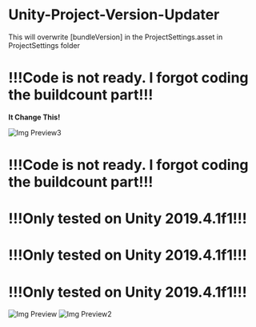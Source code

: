 # Unity-Project-Version-Updater
This will overwrite [bundleVersion] in the ProjectSettings.asset in ProjectSettings folder

# !!!Code is not ready. I forgot coding the buildcount part!!!

<b>It Change This!</b>

![Img Preview3](https://ge5txg.bn.files.1drv.com/y4mPxaRva0st0jUqg_ysyY5315pq1W-M3XsYp6huJmnXdya-6lsm4GZeihs56KZFTJE2FzHqTqKlyjqSMfU9AGUgSIZodQphV6GajjlPazGNEgMnWEbNWFVIWT0VrzMGLrAId5rExR76l73FxThmTFf0rNaabdZ9a-ov2bCfubdue33IkKfz1qgSU2i9kUcPv9ViqgV0Fn-LOt3Kr3GNzYFPQ?width=591&height=581&cropmode=none)

# !!!Code is not ready. I forgot coding the buildcount part!!!

# !!!Only tested on Unity 2019.4.1f1!!!

# !!!Only tested on Unity 2019.4.1f1!!!

# !!!Only tested on Unity 2019.4.1f1!!!

![Img Preview](https://gu5txg.bn.files.1drv.com/y4m2K27VK3acTsNmu-VVrdCE5sTfjHEJ31hMuBTh9cQ1un9p4TthM_uT2YWNp1Sdf-HrSAhW1E6q9L9ZaQBapYMrqlmYuoQBqWPSsSO9gZ9vovZ3u_9CLD6nWUWhNB_YSrbmtf7xR_hKHV1yBjHWUZLlSxyUWYazG5iMEJlsVPdqnM0mpO4N6L5nbMflZH6HX4VyLbWhHCH-HyYfBSmn8QxjA?width=1920&height=1080&cropmode=none)
![Img Preview2](https://gu56xg.bn.files.1drv.com/y4mlC0ZJ-O0LFsmwXNq7Pf-XMb7Vong6JCMIyzUHPsVwoLYAXDcqbchDY4GZwYww-5q6lM-Ff8IVNCLqbh7iizMcuz-xODMJClagonLa0fTLplGNGlvdJHSnn2QPaMbgJAluZZ2vqAfugGaUs8oR_cst810D4D7SYqqarqK0qhpfpiUnUCX5Di3ym9Du59AnbojCUwZyynifE7EJyuvxoKWxQ?width=1920&height=1080&cropmode=none)
